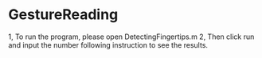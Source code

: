 # GestureReading

1, To run the program, please open DetectingFingertips.m
2, Then click run and input the number following instruction to see the results. 

